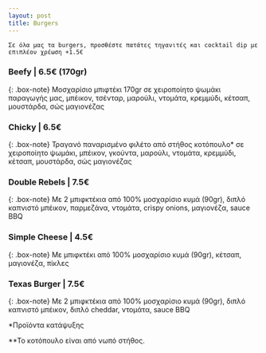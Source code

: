 ```yaml
---
layout: post
title: Burgers
---
```


`Σε όλα μας τα burgers, προσθέστε πατάτες τηγανιτές και cocktail dip με επιπλέον χρέωση +1.5€`

### Beefy | 6.5€ (170gr)

{: .box-note}
Μοσχαρίσιο μπιφτέκι 170gr σε χειροποίητο ψωμάκι παραγωγής μας, μπέικον, τσένταρ, μαρούλι, ντομάτα, κρεμμύδι, κέτσαπ, μουστάρδα, σώς μαγιονέζας

### Chicky | 6.5€

{: .box-note}
Τραγανό παναρισμένο φιλέτο από στήθος κοτόπουλο* σε χειροποίητο ψωμάκι, μπέικον, γκούντα, μαρούλι, ντομάτα, κρεμμύδι, κέτσαπ, μουστάρδα, σώς μαγιονέζας

### Double Rebels | 7.5€

{: .box-note}
Με 2 μπιφκτέκια από 100% μοσχαρίσιο κυμά (90gr), διπλό καπνιστό μπέικον, παρμεζάνα, ντομάτα, crispy onions, μαγιονέζα, sauce BBQ

### Simple Cheese | 4.5€

{: .box-note}
Με μπιφκτέκι από 100% μοσχαρίσιο κυμά (90gr), κέτσαπ, μαγιονέζα, πίκλες

### Texas Burger | 7.5€

{: .box-note}
Με 2 μπιφκτέκια από 100% μοσχαρίσιο κυμά (90gr), διπλό καπνιστό μπέικον, διπλό cheddar, ντομάτα, sauce BBQ

*Προϊόντα κατάψυξης

**Το κοτόπουλο είναι από νωπό στήθος.
